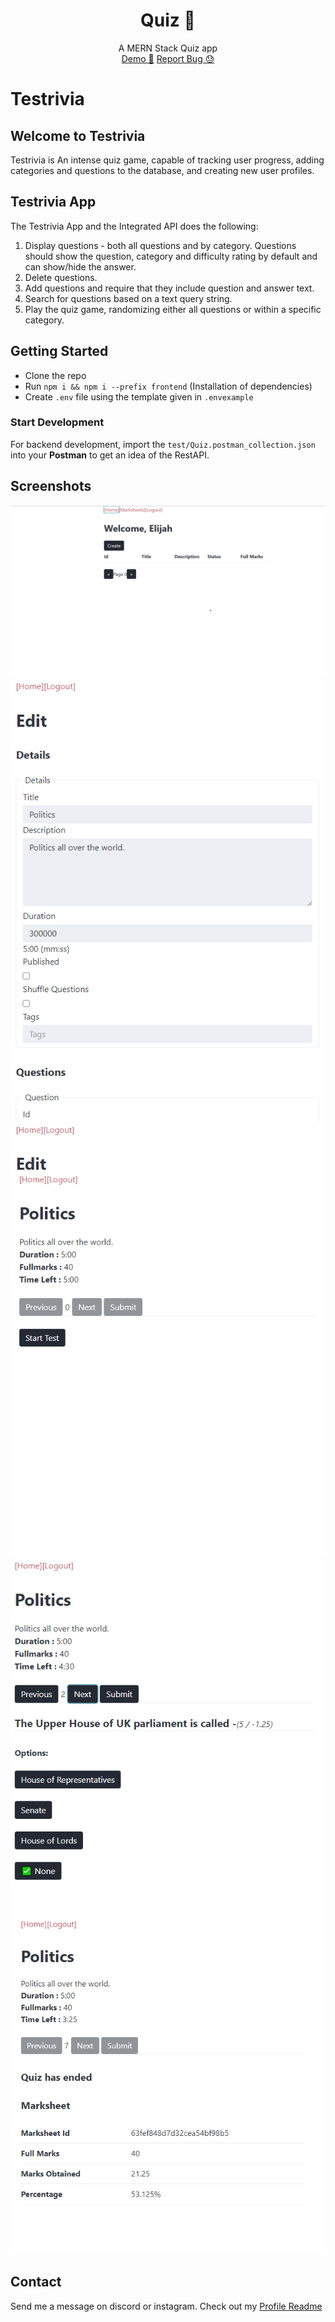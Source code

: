 <p align="center">
  <h1 align="center">Quiz 🐰</h1>
  <p align="center">
    A MERN Stack Quiz app
    <br /><a href="https://quiz-1zft.onrender.com/">Demo 🚀</a>
    <a href="https://github.com/ElijahLawal-7/Testrivia/issues">Report Bug 😓</a>
  </p>
</p>

# Testrivia

## Welcome to Testrivia

Testrivia is An intense quiz game, capable of tracking user progress, adding categories and questions to the database, and creating new user profiles.
## Testrivia App

The Testrivia App and the Integrated API does the following:

1. Display questions - both all questions and by category. Questions should show the question, category and difficulty rating by default and can show/hide the answer.
2. Delete questions.
3. Add questions and require that they include question and answer text.
4. Search for questions based on a text query string.
5. Play the quiz game, randomizing either all questions or within a specific category. <br>
## Getting Started
- Clone the repo
- Run `npm i && npm i --prefix frontend` (Installation of dependencies)
- Create `.env` file using the template given in `.envexample`

### Start Development
For backend development, import the `test/Quiz.postman_collection.json` into your **Postman** to get an idea of the RestAPI.

## Screenshots
<img src="https://github.com/ElijahLawal-7/Testrivia/blob/main/screenshot/image_1.png?raw=true">
<img src="https://github.com/ElijahLawal-7/Testrivia/blob/main/screenshot/image_2.png?raw=true">
<img src="https://github.com/ElijahLawal-7/Testrivia/blob/main/screenshot/image_3.png?raw=true">
<img src="https://github.com/ElijahLawal-7/Testrivia/blob/main/screenshot/image_4.png?raw=true">
<img src="https://github.com/ElijahLawal-7/Testrivia/blob/main/screenshot/image_5.png?raw=true">


## Contact
Send me a message on discord or instagram. Check out my [Profile Readme](https://github.com/ElijahLawal-7)